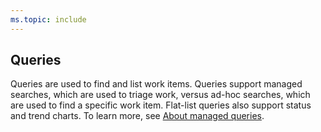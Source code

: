 ```yaml
---
ms.topic: include
---
```



## Queries 

Queries are used to find and list work items. Queries support managed searches, which are used to triage work, versus ad-hoc searches, which are used to find a specific work item. Flat-list queries also support status and trend charts. To learn more, see [About managed queries](/azure/devops/boards/queries/example-queries).
